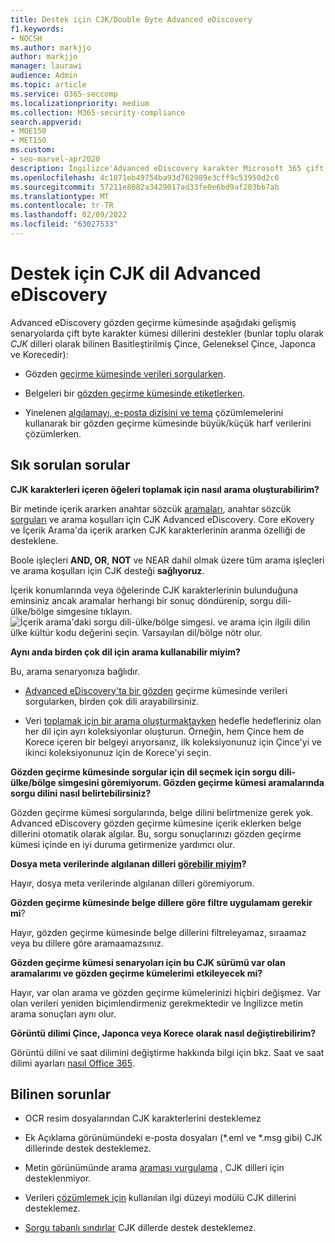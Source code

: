 ```yaml
---
title: Destek için CJK/Double Byte Advanced eDiscovery
f1.keywords:
- NOCSH
ms.author: markjjo
author: markjjo
manager: laurawi
audience: Admin
ms.topic: article
ms.service: O365-seccomp
ms.localizationpriority: medium
ms.collection: M365-security-compliance
search.appverid:
- MOE150
- MET150
ms.custom:
- seo-marvel-apr2020
description: İngilizce'Advanced eDiscovery karakter Microsoft 365 çift byte karakter kümesi kullanan Çince, Japonca ve Korece (CJK) dillerini nasıl desteklediğini öğrenin.
ms.openlocfilehash: 4c1871eb49754ba93d762989e3cff9c53950d2c6
ms.sourcegitcommit: 57211e8082a3429017ad33fe0e6bd9af203bb7ab
ms.translationtype: MT
ms.contentlocale: tr-TR
ms.lasthandoff: 02/09/2022
ms.locfileid: "63027533"
---
```

# <a name="cjk-language-support-for-advanced-ediscovery"></a>Destek için CJK dil Advanced eDiscovery

Advanced eDiscovery gözden geçirme kümesinde aşağıdaki gelişmiş senaryolarda çift byte karakter kümesi dillerini destekler (bunlar toplu olarak *CJK* dilleri olarak bilinen Basitleştirilmiş Çince, Geleneksel Çince, Japonca ve Korecedir):

- Gözden [geçirme kümesinde verileri sorgularken](review-set-search.md).

- Belgeleri bir [gözden geçirme kümesinde etiketlerken](tagging-documents.md).

- Yinelenen [algılamayı, e-posta dizisini ve tema](analyzing-data-in-review-set.md) çözümlemelerini kullanarak bir gözden geçirme kümesinde büyük/küçük harf verilerini çözümlerken.

## <a name="frequently-asked-questions"></a>Sık sorulan sorular

**CJK karakterleri içeren öğeleri toplamak için nasıl arama oluşturabilirim?**

Bir metinde içerik ararken anahtar sözcük [aramaları](building-search-queries.md#keyword-searches), anahtar sözcük [sorguları](keyword-queries-and-search-conditions.md) ve arama koşulları için CJK Advanced eDiscovery. Core eKovery ve İçerik Arama'da içerik ararken CJK karakterlerinin aranma özelliği de desteklene.

Boole işleçleri **AND, OR**[,](keyword-queries-and-search-conditions.md#search-conditions) **NOT** ve NEAR dahil olmak üzere tüm arama işleçleri ve arama koşulları için CJK desteği **sağlıyoruz**.[](keyword-queries-and-search-conditions.md#search-operators)

İçerik konumlarında veya öğelerinde CJK karakterlerinin bulunduğuna eminsiniz ancak aramalar herhangi bir sonuç döndürenip, sorgu dili-ülke/bölge simgesine tıklayın. ![İçerik arama'daki sorgu dili-ülke/bölge simgesi.](../media/8d4b60c8-e1f1-40f9-88ae-ee2a7eca0886.png) ve arama için ilgili dilin ülke kültür kodu değerini seçin. Varsayılan dil/bölge nötr olur.

**Aynı anda birden çok dil için arama kullanabilir miyim?**

Bu, arama senaryonıza bağlıdır.

- [Advanced eDiscovery'ta bir gözden](review-set-search.md) geçirme kümesinde verileri sorgularken, birden çok dili arayabilirsiniz.

- Veri [toplamak için bir arama oluşturmaktayken](create-draft-collection.md) hedefle hedefleriniz olan her dil için ayrı koleksiyonlar oluşturun. Örneğin, hem Çince hem de Korece içeren bir belgeyi arıyorsanız, ilk koleksiyonunuz için Çince'yi ve ikinci koleksiyonunuz için de Korece'yi seçin.

**Gözden geçirme kümesinde sorgular için dil seçmek için sorgu dili-ülke/bölge simgesini göremiyorum. Gözden geçirme kümesi aramalarında sorgu dilini nasıl belirtebilirsiniz?**

Gözden geçirme kümesi sorgularında, belge dilini belirtmenize gerek yok. Advanced eDiscovery gözden geçirme kümesine içerik eklerken belge dillerini otomatik olarak algılar. Bu, sorgu sonuçlarınızı gözden geçirme kümesi içinde en iyi duruma getirmenize yardımcı olur.

**Dosya meta verilerinde algılanan dilleri [görebilir miyim](view-documents-in-review-set.md#file-metadata)?**

Hayır, dosya meta verilerinde algılanan dilleri göremiyorum.

**Gözden geçirme kümesinde belge dillere göre filtre uygulamam gerekir mi**?

Hayır, gözden geçirme kümesinde belge dillerini filtreleyamaz, sıraamaz veya bu dillere göre aramaamazsınız.

**Gözden geçirme kümesi senaryoları için bu CJK sürümü var olan aramalarımı ve gözden geçirme kümelerimi etkileyecek mi?**

Hayır, var olan arama ve gözden geçirme kümelerinizi hiçbiri değişmez. Var olan verileri yeniden biçimlendirmeniz gerekmektedir ve İngilizce metin arama sonuçları aynı olur.

**Görüntü dilimi Çince, Japonca veya Korece olarak nasıl değiştirebilirim?**

Görüntü dilini ve saat dilimini değiştirme hakkında bilgi için bkz. Saat ve saat dilimi ayarları [nasıl Office 365](/office365/troubleshoot/access-management/set-language-and-region).

## <a name="known-issues"></a>Bilinen sorunlar

- OCR resim dosyalarından CJK karakterlerini desteklemez

- Ek Açıklama görünümündeki e-posta dosyaları (*.eml ve *.[](view-documents-in-review-set.md#annotate-view)msg gibi) CJK dillerinde destek desteklemez.

- Metin görünümünde arama [araması vurgulama](view-documents-in-review-set.md#text-view) , CJK dilleri için desteklenmiyor.

- Verileri [çözümlemek için](using-relevance.md) kullanılan ilgi düzeyi modülü CJK dillerini desteklemez.

- [Sorgu tabanlı sındırlar](managing-holds.md#manage-non-custodial-holds) CJK dillerde destek desteklemez.